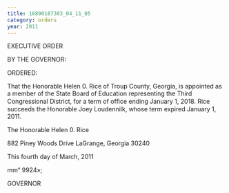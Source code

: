 ```yaml
---
title: 16890187303_04_11_05
category: orders
year: 2011
---
```

 

EXECUTIVE ORDER

BY THE GOVERNOR:

ORDERED:

That the Honorable Helen 0. Rice of Troup County, Georgia, is
appointed as a member of the State Board of Education
representing the Third Congressional District, for a term of ofﬁce
ending January 1, 2018. Rice succeeds the Honorable Joey
Loudennilk, whose term expired January 1, 2011.

The Honorable Helen 0. Rice

882 Piney Woods Drive
LaGrange, Georgia 30240

This fourth day of March, 2011

mm“ 9924»;

GOVERNOR

